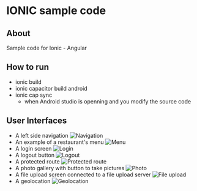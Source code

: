 # IONIC sample code

## About
Sample code for Ionic - Angular

## How to run
- ionic build
- ionic capacitor build android
- ionic cap sync 
    - when Android studio is openning and you modify the source code

## User Interfaces
- A left side navigation
  ![Navigation](/images/navigation.jpg)
- An example of a restaurant's menu
  ![Menu](/images/menu.jpg)
- A login screen
  ![Login](/images/login.jpg)
- A logout button
  ![Logout](/images/logout.jpg)
- A protected route
  ![Protected route](/images/protected_route.jpg)
- A photo gallery with button to take pictures
  ![Photo](/images/photo.jpg)
- A file upload screen connected to a file upload server
  ![File upload](/images/file_upload.jpg)
- A geolocation
  ![Geolocation](/images/geolocation.jpg)